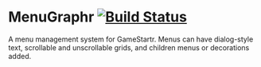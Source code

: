 # MenuGraphr [![Build Status](https://travis-ci.org/FullScreenShenanigans/MenuGraphr.svg?branch=master)](https://travis-ci.org/FullScreenShenanigans/MenuGraphr)

 A menu management system for GameStartr. Menus can have dialog-style text, scrollable and unscrollable grids, and children menus or decorations added.